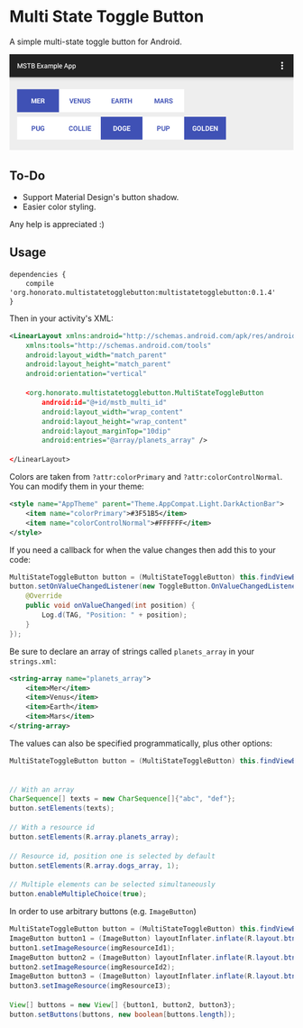 Multi State Toggle Button
=========================

A simple multi-state toggle button for Android.

![Example](img/example1.png)

## To-Do ##

- Support Material Design's button shadow.
- Easier color styling.

Any help is appreciated :)

## Usage ##

```
dependencies {
    compile 'org.honorato.multistatetogglebutton:multistatetogglebutton:0.1.4'
}
```

Then in your activity's XML:

```xml
<LinearLayout xmlns:android="http://schemas.android.com/apk/res/android"
    xmlns:tools="http://schemas.android.com/tools"
    android:layout_width="match_parent"
    android:layout_height="match_parent"
    android:orientation="vertical"

	<org.honorato.multistatetogglebutton.MultiStateToggleButton
		android:id="@+id/mstb_multi_id"
		android:layout_width="wrap_content"
		android:layout_height="wrap_content"
		android:layout_marginTop="10dip"
		android:entries="@array/planets_array" />

</LinearLayout>
```

Colors are taken from `?attr:colorPrimary` and `?attr:colorControlNormal`. You can modify them in your theme:

```xml
<style name="AppTheme" parent="Theme.AppCompat.Light.DarkActionBar">
    <item name="colorPrimary">#3F51B5</item>
    <item name="colorControlNormal">#FFFFFF</item>
</style>
```

If you need a callback for when the value changes then add this to your code:

```java
MultiStateToggleButton button = (MultiStateToggleButton) this.findViewById(R.id.mstb_multi_id);
button.setOnValueChangedListener(new ToggleButton.OnValueChangedListener() {
	@Override
	public void onValueChanged(int position) {
		Log.d(TAG, "Position: " + position);
	}
});
```

Be sure to declare an array of strings called `planets_array` in your `strings.xml`:

```xml
<string-array name="planets_array">
	<item>Mer</item>
	<item>Venus</item>
	<item>Earth</item>
	<item>Mars</item>
</string-array>
```

The values can also be specified programmatically, plus other options:


```java
MultiStateToggleButton button = (MultiStateToggleButton) this.findViewById(R.id.mstb_multi_id);


// With an array
CharSequence[] texts = new CharSequence[]{"abc", "def"};
button.setElements(texts);

// With a resource id
button.setElements(R.array.planets_array);

// Resource id, position one is selected by default
button.setElements(R.array.dogs_array, 1);

// Multiple elements can be selected simultaneously
button.enableMultipleChoice(true);
```

In order to use arbitrary buttons (e.g. `ImageButton`)

```java
MultiStateToggleButton button = (MultiStateToggleButton) this.findViewById(R.id.mstb_multi_id);
ImageButton button1 = (ImageButton) layoutInflater.inflate(R.layout.btn_image, button, false);
button1.setImageResource(imgResourceId1);
ImageButton button2 = (ImageButton) layoutInflater.inflate(R.layout.btn_image, button, false);
button2.setImageResource(imgResourceId2);
ImageButton button3 = (ImageButton) layoutInflater.inflate(R.layout.btn_image, button, false);
button3.setImageResource(imgResourceI3);

View[] buttons = new View[] {button1, button2, button3};
button.setButtons(buttons, new boolean[buttons.length]);

```
